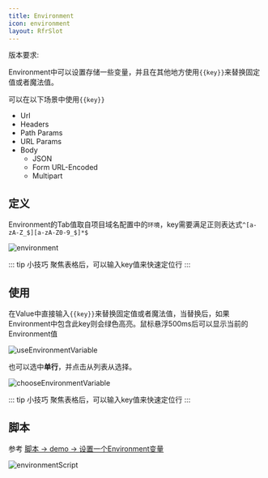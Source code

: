 ```yaml
---
title: Environment
icon: environment
layout: RfrSlot
---
```


版本要求: <Badge text="2023.1.8" />

Environment中可以设置存储一些变量，并且在其他地方使用`{{key}}`来替换固定值或者魔法值。

可以在以下场景中使用`{{key}}`
* Url
* Headers
* Path Params
* URL Params
* Body
    * JSON
    * Form URL-Encoded
    * Multipart

## 定义
Environment的Tab值取自项目域名配置中的`环境`，key需要满足正则表达式`^[a-zA-Z_$][a-zA-Z0-9_$]*$`

![environment](/img/2023.1.8/environment.png)

::: tip 小技巧
聚焦表格后，可以输入key值来快速定位行
:::


## 使用
在Value中直接输入`{{key}}`来替换固定值或者魔法值，当替换后，如果Environment中包含此key则会绿色高亮。鼠标悬浮500ms后可以显示当前的Environment值

![useEnvironmentVariable](/img/2023.1.8/useEnvironmentVariable.png)

也可以选中**单行**，并点击<ColorIcon icon="environment" />从列表从选择。

![chooseEnvironmentVariable](/img/2023.1.8/chooseEnvironmentVariable.png)

::: tip 小技巧
聚焦表格后，可以输入key值来快速定位行
:::

## 脚本
参考 [脚本 -> demo -> 设置一个Environment变量](../script.md#demo)

![environmentScript](/img/2023.1.8/environmentScript.png)
